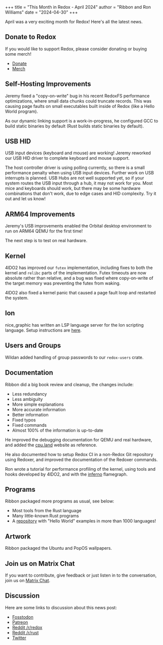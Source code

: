 +++
title = "This Month in Redox - April 2024"
author = "Ribbon and Ron Williams"
date = "2024-04-30"
+++

April was a very exciting month for Redox! Here's all the latest news.

## Donate to Redox

If you would like to support Redox, please consider donating or buying some merch!

- [Donate](https://www.redox-os.org/donate/)
- [Merch](https://redox-os.creator-spring.com/)

## Self-Hosting Improvements

Jeremy fixed a "copy-on-write" bug in his recent RedoxFS performance optimizations, where small data chunks could truncate records. This was causing page faults on small executables built inside of Redox (like a Hello World program).

As our dynamic linking support is a work-in-progress, he configured GCC to build static binaries by default (Rust builds static binaries by default).

## USB HID

USB input devices (keyboard and mouse) are working!
Jeremy reworked our USB HID driver to complete keyboard and mouse support.

The host controller driver is using polling currently, so there is a small performance penalty when using USB input devices.
Further work on USB interrupts is planned.
USB Hubs are not well supported yet, so if your system routes the USB input through a hub,
it may not work for you.
Most mice and keyboards should work, but there may be some hardware combinations that don't work,
due to edge cases and HID complexity.
Try it out and let us know!

## ARM64 Improvements

Jeremy's USB improvements enabled the Orbital desktop environment to run on ARM64 QEMU for the first time!

The next step is to test on real hardware.

## Kernel

4lDO2 has improved our `futex` implementation,
including fixes to both the kernel and `relibc` parts of the implementation.
Futex timeouts are now absolute rather than relative,
and a bug was fixed where copy-on-write of the target memory was preventing the futex from waking.

4lDO2 also fixed a kernel panic that caused a page fault loop and restarted the system.

## Ion

nice_graphic has written an LSP language server for the Ion scripting language.
Setup instructions are [here](https://gitlab.redox-os.org/redox-os/ion#lsp-ide-support).

## Users and Groups

Wildan added handling of group passwords to our `redox-users` crate.

## Documentation

Ribbon did a big book review and cleanup, the changes include:

- Less redundancy
- Less ambiguity
- More simple explanations
- More accurate information
- Better information
- Fixed typos
- Fixed commands
- Almost 100% of the information is up-to-date

He improved the debugging documentation for QEMU and real hardware, and added the [cpu.land](https://cpu.land/) website as reference.

He also documented how to setup Redox CI in a non-Redox Git repository using Redoxer,
and improved the documentation of the Redoxer commands.

Ron wrote a tutorial for performance profiling of the kernel,
using tools and hooks developed by 4lDO2, and with the [inferno](https://github.com/jonhoo/inferno) flamegraph.

## Programs

Ribbon packaged more programs as usual, see below:

- Most tools from the Rust language
- Many little-known Rust programs
- A [repository](https://github.com/leachim6/hello-world) with "Hello World" examples in more than 1000 languages!

## Artwork

Ribbon packaged the Ubuntu and PopOS wallpapers.

## Join us on Matrix Chat

If you want to contribute, give feedback or just listen in to the conversation,
join us on [Matrix Chat](https://matrix.to/#/#redox-join:matrix.org).

## Discussion

Here are some links to discussion about this news post:

- [Fosstodon](https://fosstodon.org/@redox/112362399513362016)
- [Patreon](https://www.patreon.com/posts/103372059?pr=true)
- [Reddit /r/redox](https://www.reddit.com/r/Redox/comments/1ch4yvg/this_month_in_redox_april_2024/)
- [Reddit /r/rust](https://www.reddit.com/r/rust/comments/1ch4zsd/this_month_in_redox_a_rust_operating_system_april/)
- [Twitter](https://twitter.com/redox_os/status/1785427801127915989)
